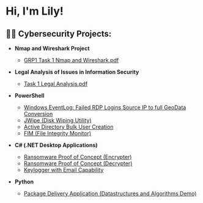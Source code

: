 <h1>Hi, I'm Lily! 

<h2>👩‍💻 Cybersecurity Projects:</h2>

- <b>Nmap and Wireshark Project</b>
  - [GRP1 Task 1 Nmap and Wireshark.pdf](https://github.com/user-attachments/files/18542101/GRP1.Task.1.Nmap.and.Wireshark.pdf)


- <b> Legal Analysis of Issues in Information Security</b>
  - [Task 1 Legal Analysis.pdf](https://github.com/user-attachments/files/18542167/Task.1.Legal.Analysis.pdf)
- <b>PowerShell</b>
  - [Windows EventLog: Failed RDP Logins Source IP to full GeoData Conversion](https://github.com/joshmadakor1/Sentinel-Lab)
  - [JWipe (Disk Wiping Utility)](https://github.com/joshmadakor1/Jwipe.PowerShell)
  - [Active Directory Bulk User Creation](https://github.com/joshmadakor1/AD_PS)
  - [FIM (File Integrity Monitor)](https://github.com/joshmadakor1/PowerShell-Integrity-FIM)
- <b>C# (.NET Desktop Applications)</b>
  - [Ransomware Proof of Concept (Encrypter)](https://github.com/joshmadakor1/EncrypterPOC)
  - [Ransomware Proof of Concept (Decrypter)](https://github.com/joshmadakor1/DecrypterPOC)
  - [Keylogger with Email Capability](https://github.com/joshmadakor1/Key-Logger-With-Email)
- <b>Python</b>
  - [Package Delivery Application (Datastructures and Algorithms Demo)](https://github.com/joshmadakor1/Package-Delivery-Pathfinding-Algorithm)

